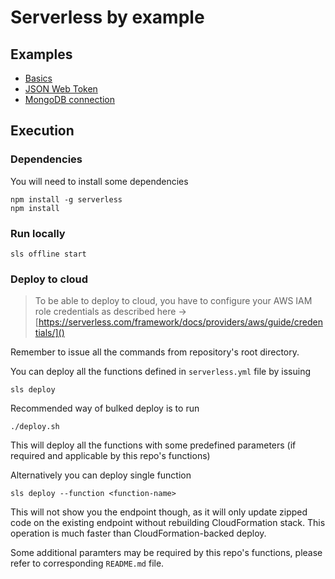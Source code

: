 # Serverless by example

## Examples 

- [Basics](functions/basics/)
- [JSON Web Token](functions/auth/jwt/)
- [MongoDB connection](functions/db/)

## Execution 

### Dependencies 

You will need to install some dependencies 

```
npm install -g serverless
npm install
```

### Run locally

```
sls offline start 
```

### Deploy to cloud

> To be able to deploy to cloud, you have to configure your AWS IAM role credentials as described here -> [https://serverless.com/framework/docs/providers/aws/guide/credentials/]()

Remember to issue all the commands from repository's root directory.

You can deploy all the functions defined in `serverless.yml` file by issuing 

```
sls deploy
```

Recommended way of bulked deploy is to run 

```
./deploy.sh
```
This will deploy all the functions with some predefined parameters (if required and applicable by this repo's functions)

Alternatively you can deploy single function

```
sls deploy --function <function-name>
```

This will not show you the endpoint though, as it will only update zipped code on the existing endpoint without rebuilding CloudFormation stack. This operation is much faster than CloudFormation-backed deploy.

Some additional paramters may be required by this repo's functions, please refer to corresponding `README.md` file.
